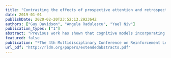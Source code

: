 ```yaml
---
title: "Contrasting the effects of prospective attention and retrospective decay in representation learning"
date: 2019-01-01
publishDate: 2020-02-20T23:52:13.292364Z
authors: ["Guy Davidson", "Angela Radulescu", "Yael Niv"]
publication_types: ["1"]
abstract: "Previous work has shown that cognitive models incorporating passive decay of the values of unchosen features explained choice data from a human representation learning task better than competing models (Niv et al. 2015). More recently, models that assume attention-weighted reinforcement learning were shown to predict the data equally well on average (Leong, Radulescu et al. 2017). We investigate whether the two models, which suggest different mechanisms for implementing representation learning, explain the same aspect of the data, or different, complementary aspects. We show that combining the two models improves the overall average fit, suggesting that these two mechanisms explain separate components of variance in participant choices. Employing a trial-by-trial analysis of differences in choice likelihood, we show that each model helps explain different trials depending on the progress a participant has made in learning the task. We find that attention-weighted learning predicts choice substantially better in trials immediately following the point at which the participant has successfully learned the task, while passive decay better accounts for choices in trials further into the future relative to the point of learning. We discuss this finding in the context of a transition at the ``point of learning'' between explore and exploit modes, which the decay model fails to identify, while the attention-weighted model successfully captures despite not explicitly modeling it."
featured: false
publication: "*The 4th Multidisciplinary Conference on Reinforcement Learning and Decision Making*"
url_pdf: "http://rldm.org/papers/extendedabstracts.pdf"
---
```



